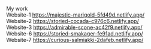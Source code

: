 My work <br/>
Website-1 https://majestic-marigold-5fd49d.netlify.app/ <br/>
Website-2 https://storied-cocada-c976c6.netlify.app/ <br/>
Website-3 https://admirable-scone-ac42f9.netlify.app/ <br/>
Website-6 https://storied-smakager-fe91ad.netlify.app/ <br/>
Website-7 https://curious-salmiakki-2dafeb.netlify.app/ <br/>
